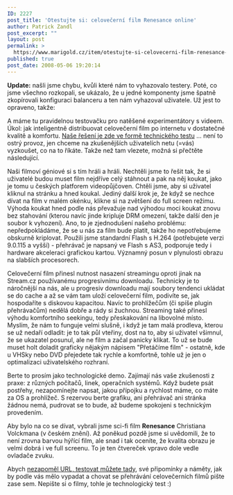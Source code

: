 ```yaml
---
ID: 2227
post_title: 'Otestujte si: celovečerní film Renesance online'
author: Patrick Zandl
post_excerpt: ""
layout: post
permalink: >
  https://www.marigold.cz/item/otestujte-si-celovecerni-film-renesance-online
published: true
post_date: 2008-05-06 19:20:14
---
```

<b>Update:</b> našli jsme chybu, kvůli které nám to vyhazovalo testery. Poté, co jsme všechno rozkopali, se ukázalo, že u jedné komponenty jsme špatně zkopírovali konfiguraci balanceru a ten nám vyhazoval uživatele. Už jest to opraveno, takže: 
 
A máme tu pravidelnou testovačku pro natěšené experimentátory s videem. Úkol: jak inteligentně distribuovat celovečerní film po internetu v dostatečné kvalitě a komfortu. <a href="http://www.stream.cz/?m=stream&a=static&page_url=renesance">Naše řešení je zde ve formě technického testu</a> ... není to ostrý provoz, jen chceme na zkušenějších uživatelích netu (=vás) vyzkoušet, co na to říkáte. Takže než tam vlezete, možná si přečtěte následující.

Naši filmoví géniové si s tím hráli a hráli. Nechtěli jsme to řešit tak, že si uživatelé budou muset film nejdříve celý stáhnout a pak na něj koukat, jako je tomu u českých platforem videopůjčoven. Chtěli jsme, aby si uživatel kliknul na stránku a hned koukal. Jediný další krok je, že když se nechce dívat na film v malém okénku, klikne si na zvětšení do full screen režimu. Výhoda koukat hned podle nás převažuje nad výhodou moci koukat znovu bez stahování (kterou navíc jinde kripluje DRM omezení, takže další den je soubor k vyhození). Ano, to je zjednodušení našeho problému: nepředpokládáme, že se u nás za film bude platit, takže ho nepotřebujeme obskurně kriplovat. Použili jsme standardní Flash s H.264 (potřebujete verzi 9.0.115 a vyšší) - přehrávač je napsaný ve Flash s AS3, podporuje tedy i hardware akceleraci grafickou kartou. Významný posun v plynulosti obrazu na slabších procesorech. 

Celovečerní film přinesl nutnost nasazení streamingu oproti jinak na Stream.cz používanému progresivnímu downloadu. Technicky je to náročnější na nás, ale u progresiv downloadu mají soubory tendenci ukládat se do cache a až se vám tam uloží celovečerní film, podivíte se, jak hospodaříte s diskovou kapacitou. Navíc to prohlížečům (či spíše plugin přehrávačům) nedělá dobře a rády si žuchnou. Streaming také přinesl výhodu komfortního seekingu, tedy přeskakování na libovolné místo. Myslím, že nám to funguje velmi slušně, i když je tam malá prodleva, kterou se už nedaří odladit: je to tak půl vteřiny, dost na to, aby si uživatel všimnul, že se ukazatel posunul, ale ne film a začal panicky klikat. To už se bude muset holt doladit graficky nějakým nápisem "Přetáčíme film" - ostatně, kde u VHSky nebo DVD přejedete tak rychle a komfortně, tohle už je jen o optimalizaci uživatelského rozhraní. 

Berte to prosím jako technologické demo. Zajímají nás vaše zkušenosti z praxe: z různých počítačů, linek, operačních systémů. Když budete psát postřehy, nezapomínejte napsat, jakou přípojku a rychlost máme, co máte za OS a prohlížeč. S rezervou berte grafiku, ani přehrávač ani stránka žádnou nemá, pudrovat se to bude, až budeme spokojeni s technickým provedením.    

Aby bylo na co se dívat, vybrali jsme sci-fi film <strong>Renesance</strong> Christiana Volckmana (v českém znění). Až poněkud pozdě jsme si uvědomili, že to není zrovna barvou hýřící film, ale snad i tak oceníte, že kvalita obrazu je velmi dobrá i ve full screenu. To je ten čtvereček vpravo dole vedle ovladače zvuku. 

Abych <a href="http://www.stream.cz/?m=stream&a=static&page_url=renesance">nezapoměl URL, testovat můžete tady</a>, své připomínky a náměty, jak by podle vás mělo vypadat a chovat se přehrávání celovečerních filmů pište zase sem. Nepište si o filmy, tohle je technologický test :)